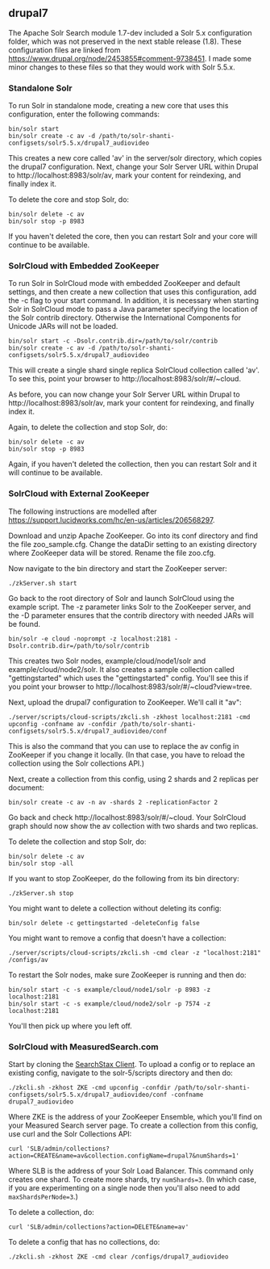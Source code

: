 drupal7
-------
The Apache Solr Search module 1.7-dev included a Solr 5.x configuration folder, which was not 
preserved in the next stable release (1.8). These configuration files are linked from 
https://www.drupal.org/node/2453855#comment-9738451. I made some minor changes to these files
so that they would work with Solr 5.5.x.

### Standalone Solr

To run Solr in standalone mode, creating a new core that uses this configuration, enter the
following commands:

```
bin/solr start
bin/solr create -c av -d /path/to/solr-shanti-configsets/solr5.5.x/drupal7_audiovideo
```

This creates a new core called 'av' in the server/solr directory, which copies the drupal7
configuration. Next, change your Solr Server URL within Drupal to http://localhost:8983/solr/av,
mark your content for reindexing, and finally index it.

To delete the core and stop Solr, do:

```
bin/solr delete -c av
bin/solr stop -p 8983
```

If you haven't deleted the core, then you can restart Solr and your core will continue to be
available.

### SolrCloud with Embedded ZooKeeper

To run Solr in SolrCloud mode with embedded ZooKeeper and default settings, and then create a
new collection that uses this configuration, add the -c flag to your start command. In addition,
it is necessary when starting Solr in SolrCloud mode to pass a Java parameter specifying the 
location of the Solr contrib directory. Otherwise the International Components for Unicode JARs
will not be loaded. 

```
bin/solr start -c -Dsolr.contrib.dir=/path/to/solr/contrib
bin/solr create -c av -d /path/to/solr-shanti-configsets/solr5.5.x/drupal7_audiovideo
```

This will create a single shard single replica SolrCloud collection called 'av'. To see this,
point your browser to http://localhost:8983/solr/#/~cloud.

As before, you can now change your Solr Server URL within Drupal to http://localhost:8983/solr/av,
mark your content for reindexing, and finally index it.

Again, to delete the collection and stop Solr, do:

```
bin/solr delete -c av
bin/solr stop -p 8983
```

Again, if you haven't deleted the collection, then you can restart Solr and it will continue to be
available.

### SolrCloud with External ZooKeeper

The following instructions are modelled after https://support.lucidworks.com/hc/en-us/articles/206568297.

Download and unzip Apache ZooKeeper. Go into its conf directory and find the file zoo_sample.cfg.
Change the dataDir setting to an existing directory where ZooKeeper data will be stored. Rename
the file zoo.cfg.
 
Now navigate to the bin directory and start the ZooKeeper server:

```
./zkServer.sh start
```

Go back to the root directory of Solr and launch SolrCloud using the example script. The -z parameter
links Solr to the ZooKeeper server, and the -D parameter ensures that the contrib directory with needed
JARs will be found.

```
bin/solr -e cloud -noprompt -z localhost:2181 -Dsolr.contrib.dir=/path/to/solr/contrib
```

This creates two Solr nodes, example/cloud/node1/solr and example/cloud/node2/solr. It also creates a
sample collection called "gettingstarted" which uses the "gettingstarted" config. You'll see this if 
you point your browser to http://localhost:8983/solr/#/~cloud?view=tree.

Next, upload the drupal7 configuration to ZooKeeper. We'll call it "av":

```
./server/scripts/cloud-scripts/zkcli.sh -zkhost localhost:2181 -cmd upconfig -confname av -confdir /path/to/solr-shanti-configsets/solr5.5.x/drupal7_audiovideo/conf
```

This is also the command that you can use to replace the av config in ZooKeeper if you change it locally.
(In that case, you have to reload the collection using the Solr collections API.)

Next, create a collection from this config, using 2 shards and 2 replicas per document:

```
bin/solr create -c av -n av -shards 2 -replicationFactor 2
```

Go back and check http://localhost:8983/solr/#/~cloud. Your SolrCloud graph should now show
the av collection with two shards and two replicas.

To delete the collection and stop Solr, do:

```
bin/solr delete -c av
bin/solr stop -all
```

If you want to stop ZooKeeper, do the following from its bin directory:

```
./zkServer.sh stop
```

You might want to delete a collection without deleting its config:

```
bin/solr delete -c gettingstarted -deleteConfig false
```

You might want to remove a config that doesn't have a collection:

```
./server/scripts/cloud-scripts/zkcli.sh -cmd clear -z "localhost:2181" /configs/av
```

To restart the Solr nodes, make sure ZooKeeper is running and then do:

```
bin/solr start -c -s example/cloud/node1/solr -p 8983 -z localhost:2181
bin/solr start -c -s example/cloud/node2/solr -p 7574 -z localhost:2181
```

You'll then pick up where you left off.

### SolrCloud with MeasuredSearch.com

Start by cloning the [SearchStax Client](https://github.com/measuredsearch/searchstax-client).
To upload a config or to replace an existing config, navigate to the solr-5/scripts directory
and then do:

```
./zkcli.sh -zkhost ZKE -cmd upconfig -confdir /path/to/solr-shanti-configsets/solr5.5.x/drupal7_audiovideo/conf -confname drupal7_audiovideo
```

Where ZKE is the address of your ZooKeeper Ensemble, which you'll find on your Measured Search
server page. To create a collection from this config, use curl and the Solr Collections API:

```
curl 'SLB/admin/collections?action=CREATE&name=av&collection.configName=drupal7&numShards=1'
```

Where SLB is the address of your Solr Load Balancer. This command only creates one shard. 
To create more shards, try `numShards=3`. (In which case, if you are experimenting
on a single node then you'll also need to add `maxShardsPerNode=3`.)

To delete a collection, do:

```
curl 'SLB/admin/collections?action=DELETE&name=av'
```

To delete a config that has no collections, do:

```
./zkcli.sh -zkhost ZKE -cmd clear /configs/drupal7_audiovideo
```

